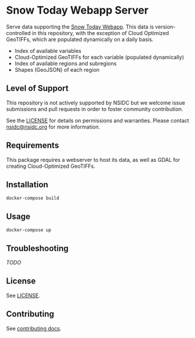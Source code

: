 # Snow Today Webapp Server

Serve data supporting the [Snow Today
Webapp](https://github.com/nsidc/snow-today-webapp). This data is version-controlled in
this repository, with the exception of Cloud Optimized GeoTIFFs, which are populated
dynamically on a daily basis.

* Index of available variables
* Cloud-Optimized GeoTIFFs for each variable (populated dynamically)
* Index of available regions and subregions
* Shapes (GeoJSON) of each region


## Level of Support

This repository is not actively supported by NSIDC but we welcome issue submissions and
pull requests in order to foster community contribution.

See the [LICENSE](LICENSE) for details on permissions and warranties. Please contact
nsidc@nsidc.org for more information.


## Requirements

This package requires a webserver to host its data, as well as GDAL for
creating Cloud-Optimized GeoTIFFs.


## Installation

```
docker-compose build
```


## Usage

```
docker-compose up
```


## Troubleshooting

*TODO*


## License

See [LICENSE](LICENSE).


## Contributing

See [contributing docs](doc/contributing.md).
